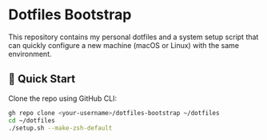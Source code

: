# Dotfiles Bootstrap

This repository contains my personal dotfiles and a system setup script that can quickly configure a new machine (macOS or Linux) with the same environment.

## 🚀 Quick Start

Clone the repo using GitHub CLI:

```bash
gh repo clone <your-username>/dotfiles-bootstrap ~/dotfiles
cd ~/dotfiles
./setup.sh --make-zsh-default

